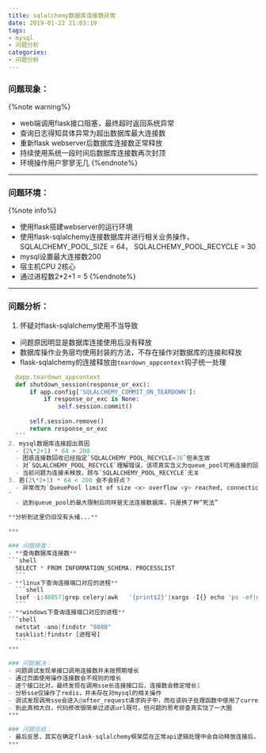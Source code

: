 ```yaml
---
title: sqlalchemy数据库连接数异常
date: 2019-01-22 21:03:19
tags:
- mysql
- 问题分析
categories:
- 问题分析
---
```


### 问题现象：
{%note warning%}
- web端调用flask接口阻塞，最终超时返回系统异常
- 查询日志得知具体异常为超出数据库最大连接数
- 重新flask webserver后数据库连接数正常释放
- 持续使用系统一段时间后数据库连接数再次封顶
- 环境操作用户寥寥无几
{%endnote%}


<!--more-->
***
### 问题环境：
{%note info%}
- 使用flask搭建webserver的运行环境
- 使用flask-sqlalchemy连接数据库并进行相关业务操作，SQLALCHEMY_POOL_SIZE = 64， SQLALCHEMY_POOL_RECYCLE = 30
- mysql设置最大连接数200
- 宿主机CPU 2核心
- 通过进程数2*2+1 = 5
{%endnote%}
***

### 问题分析：

1. 怀疑对flask-sqlalchemy使用不当导致
  - 问题原因明显是数据库连接使用后没有释放
  - 数据库操作业务层均使用封装的方法，不存在操作对数据库的连接和释放
  - flask-sqlalchemy的连接释放由`teardown_appcontext`钩子统一处理
  ```python
	@app.teardown_appcontext
	def shutdown_session(response_or_exc):
	    if app.config['SQLALCHEMY_COMMIT_ON_TEARDOWN']:
	        if response_or_exc is None:
	            self.session.commit()
	
	    self.session.remove()
	    return response_or_exc
	```
2. mysql数据库连接超出首因
	- (2\*2+1) * 64 > 200 
	- 困惑连接数回收已经指定`SQLALCHEMY_POOL_RECYCLE=30`但未生效
	- 对`SQLALCHEMY_POOL_RECYCLE`理解错误，该项真实含义为queue_pool可用连接的回收时间
	- 当前问题为连接未释放，顾与`SQLALCHEMY_POOL_RECYCLE`无关
3. 若(2\*2+1) * 64 < 200 会不会好点？
	- 异常改为`QueuePool limit of size <x> overflow <y> reached, connection timed out, timeout <z>
`
	- 达到queue_pool的最大限制后同样是无法连接数据库，只是换了种“死法”
	
**分析到这里仍旧没有头绪...**

***

### 问题排查：
- **查询数据库连接数** 
  ```shell
	SELECT * FROM INFORMATION_SCHEMA. PROCESSLIST
	```
- **linux下查询连接端口对应的进程**
	```shell
	lsof -i:48057|grep celery|awk   '{print$2}'|xargs -I{} echo 'ps -ef|grep {}'|bash
	```
- **windows下查询连接端口对应的进程**
  ```shell
	netstat -ano|findstr "8080"
	tasklist|findstr [进程号]
	```
***

### 问题解决：
- 问题调试发现单接口调用连接数并未按预期增长
- 通过页面使用操作连接数会不规则的增长
- 逐个接口比对，最终发现在调用sse长连接接口后，连接数会稳定增长1
- 分析sse仅操作了redis，并未存在对mysql的相关操作
- 调试发现调用sse会进入@after_request请求钩子中，而在该钩子处理函数中使用了current_user，即调用了数据库
- 到此真相大白，代码修改很简单过滤该url既可，但问题的思考排查真实饶了一大圈
***

### 问题总结：
- 最后反思，其实在确定flask-sqlalchemy框架层在正常api逻辑处理中会自动释放连接后，就应该直接猜测是非业务短连接接口导致，但这其中的盲点主要在sse正常情况下是与mysql毫不相干的，顾很容易忽略sse的长连接问题
***
